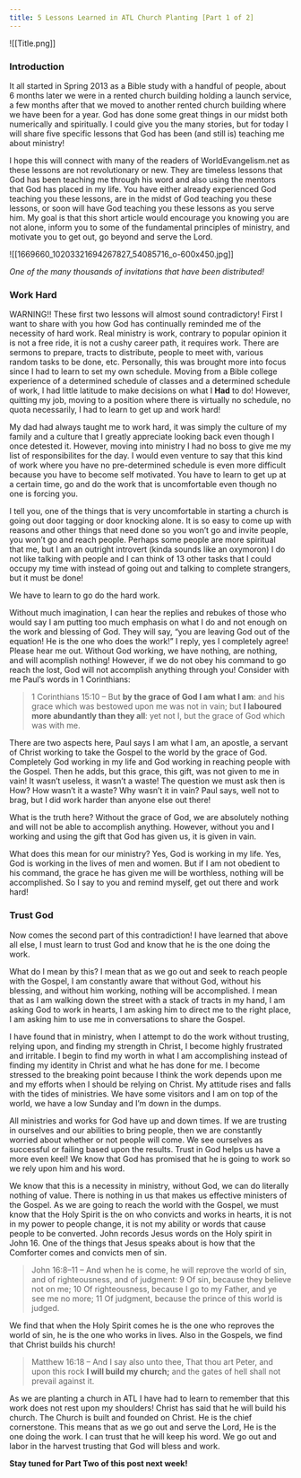```yaml
---
title: 5 Lessons Learned in ATL Church Planting [Part 1 of 2]
---
```

![[Title.png]]
### Introduction

It all started in Spring 2013 as a Bible study with a handful of people, about 6 months later we were in a rented church building holding a launch service, a few months after that we moved to another rented church building where we have been for a year. God has done some great things in our midst both numerically and spiritually. I could give you the many stories, but for today I will share five specific lessons that God has been (and still is) teaching me about ministry!

I hope this will connect with many of the readers of WorldEvangelism.net as these lessons are not revolutionary or new. They are timeless lessons that God has been teaching me through his word and also using the mentors that God has placed in my life. You have either already experienced God teaching you these lessons, are in the midst of God teaching you these lessons, or soon will have God teaching you these lessons as you serve him. My goal is that this short article would encourage you knowing you are not alone, inform you to some of the fundamental principles of ministry, and motivate you to get out, go beyond and serve the Lord.

![[1669660_10203321694267827_54085716_o-600x450.jpg]]

*One of the many thousands of invitations that have been distributed!*

### Work Hard

WARNING!! These first two lessons will almost sound contradictory! First I want to share with you how God has continually reminded me of the necessity of hard work. Real ministry is work, contrary to popular opinion it is not a free ride, it is not a cushy career path, it requires work. There are sermons to prepare, tracts to distribute, people to meet with, various random tasks to be done, etc. Personally, this was brought more into focus since I had to learn to set my own schedule. Moving from a Bible college experience of a determined schedule of classes and a determined schedule of work, I had little latitude to make decisions on what I **Had** to do! However, quitting my job, moving to a position where there is virtually no schedule, no quota necessarily, I had to learn to get up and work hard!

My dad had always taught me to work hard, it was simply the culture of my family and a culture that I greatly appreciate looking back even though I once detested it. However, moving into ministry I had no boss to give me my list of responsibilites for the day. I would even venture to say that this kind of work where you have no pre-determined schedule is even more difficult because you have to become self motivated. You have to learn to get up at a certain time, go and do the work that is uncomfortable even though no one is forcing you.

I tell you, one of the things that is very uncomfortable in starting a church is going out door tagging or door knocking alone. It is so easy to come up with reasons and other things that need done so you won’t go and invite people, you won’t go and reach people. Perhaps some people are more spiritual that me, but I am an outright introvert (kinda sounds like an oxymoron) I do not like talking with people and I can think of 13 other tasks that I could occupy my time with instead of going out and talking to complete strangers, but it must be done!

We have to learn to go do the hard work.

Without much imagination, I can hear the replies and rebukes of those who would say I am putting too much emphasis on what I do and not enough on the work and blessing of God. They will say, “you are leaving God out of the equation! He is the one who does the work!” I reply, yes I completely agree! Please hear me out. Without God working, we have nothing, are nothing, and will acomplish nothing! However, if we do not obey his command to go reach the lost, God will not accomplish anything through you! Consider with me Paul’s words in 1 Corinthians:

> 1 Corinthians 15:10 – But **by the grace of God I am what I am**: and his grace which was bestowed upon me was not in vain; but **I laboured more abundantly than they all**: yet not I, but the grace of God which was with me.

There are two aspects here, Paul says I am what I am, an apostle, a servant of Christ working to take the Gospel to the world by the grace of God. Completely God working in my life and God working in reaching people with the Gospel. Then he adds, but this grace, this gift, was not given to me in vain! It wasn’t useless, it wasn’t a waste! The question we must ask then is How? How wasn’t it a waste? Why wasn’t it in vain? Paul says, well not to brag, but I did work harder than anyone else out there!

What is the truth here? Without the grace of God, we are absolutely nothing and will not be able to accomplish anything. However, without you and I working and using the gift that God has given us, it is given in vain.

What does this mean for our ministry? Yes, God is working in my life. Yes, God is working in the lives of men and women. But if I am not obedient to his command, the grace he has given me will be worthless, nothing will be accomplished. So I say to you and remind myself, get out there and work hard!

### Trust God

Now comes the second part of this contradiction! I have learned that above all else, I must learn to trust God and know that he is the one doing the work.

What do I mean by this? I mean that as we go out and seek to reach people with the Gospel, I am constantly aware that without God, without his blessing, and without him working, nothing will be accomplished. I mean that as I am walking down the street with a stack of tracts in my hand, I am asking God to work in hearts, I am asking him to direct me to the right place, I am asking him to use me in conversations to share the Gospel.

I have found that in ministry, when I attempt to do the work without trusting, relying upon, and finding my strength in Christ, I become highly frustrated and irritable. I begin to find my worth in what I am accomplishing instead of finding my identity in Christ and what he has done for me. I become stressed to the breaking point because I think the work depends upon me and my efforts when I should be relying on Christ. My attitude rises and falls with the tides of ministries. We have some visitors and I am on top of the world, we have a low Sunday and I’m down in the dumps.

All ministries and works for God have up and down times. If we are trusting in ourselves and our abilities to bring people, then we are constantly worried about whether or not people will come. We see ourselves as successful or failing based upon the results. Trust in God helps us have a more even keel! We know that God has promised that he is going to work so we rely upon him and his word.

We know that this is a necessity in ministry, without God, we can do literally nothing of value. There is nothing in us that makes us effective ministers of the Gospel. As we are going to reach the world with the Gospel, we must know that the Holy Spirit is the on who convicts and works in hearts, it is not in my power to people change, it is not my ability or words that cause people to be converted. John records Jesus words on the Holy spirit in John 16. One of the things that Jesus speaks about is how that the Comforter comes and convicts men of sin.

> John 16:8–11 – And when he is come, he will reprove the world of sin, and of righteousness, and of judgment: 9 Of sin, because they believe not on me; 10 Of righteousness, because I go to my Father, and ye see me no more; 11 Of judgment, because the prince of this world is judged.

We find that when the Holy Spirit comes he is the one who reproves the world of sin, he is the one who works in lives. Also in the Gospels, we find that Christ builds his church!

> Matthew 16:18 – And I say also unto thee, That thou art Peter, and upon this rock **I will build my church;** and the gates of hell shall not prevail against it.

As we are planting a church in ATL I have had to learn to remember that this work does not rest upon my shoulders! Christ has said that he will build his church. The Church is built and founded on Christ. He is the chief cornerstone. This means that as we go out and serve the Lord, He is the one doing the work. I can trust that he will keep his word. We go out and labor in the harvest trusting that God will bless and work.

**Stay tuned for Part Two of this post next week!**